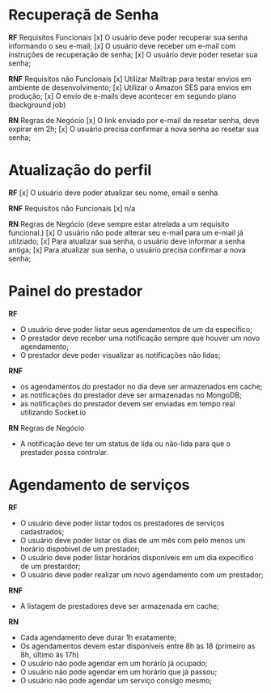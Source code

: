 # Recuperaçã de Senha
**RF** Requisitos Funcionais
[x] O usuário deve poder recuperar sua senha informando o seu e-mail;
[x] O usuário deve receber um e-mail com instruções de recuperação de senha;
[x] O usuário deve poder resetar sua senha;


**RNF** Requisitos não Funcionais
[x] Utilizar Mailtrap para testar envios em ambiente de desenvolvimento;
[x] Utilizar o Amazon SES para envios em produção;
[x] O envio de e-mails deve acontecer em segundo plano (background job)

**RN** Regras de Negócio
[x] O link enviado por e-mail de resetar senha, deve expirar em 2h;
[x] O usuário precisa confirmar a nova senha ao resetar sua senha;


# Atualização do perfil
**RF**
[x] O usuário deve poder atualizar seu nome, email e senha.

**RNF** Requisitos não Funcionais
[x] n/a

**RN** Regras de Negócio (deve sempre estar atrelada a um requisito funcional.)
[x] O usuário não pode alterar seu e-mail para um e-mail já utilziado;
[x] Para atualizar sua senha, o usuário deve informar a senha antiga;
[x] Para atualizar sua senha, o usuário precisa confirmar a nova senha;


# Painel do prestador
**RF**
- O usuário deve poder listar seus agendamentos de um da especifico;
- O prestador deve receber uma notificação sempre que houver um novo agendamento;
- O prestador deve poder visualizar as notificações não lidas;

**RNF**
 - os agendamentos do prestador no dia deve ser armazenados em cache;
 - as notificações do prestador deve ser armazenadas no MongoDB;
 - as notificações do prestador devem ser enviadas em tempo real utilizando Socket.io

**RN** Regras de Negócio
- A notificação deve ter um status de lida ou não-lida para que o prestador possa controlar.

# Agendamento de serviços
**RF**
- O usuário deve poder listar todos os prestadores de serviços cadastrados;
- O usuário deve poder listar os dias de um mês com pelo menos um horário dispobivel de um prestador;
- O usuário deve poder listar horários disponíveis em um dia expecifico de um prestardor;
- O usuário deve poder realizar um novo agendamento com um prestador;

**RNF**
- A listagem de prestadores deve ser armazenada em cache;


**RN**
- Cada agendamento deve durar 1h exatamente;
- Os agendamentos devem estar disponíveis entre 8h às 18 (primeiro as 8h, último ás 17h)
- O usuário não pode agendar em um horário já ocupado;
- O usuário não pode agendar em um horário que já passou;
- O usuário não pode agendar um serviço consigo mesmo;

